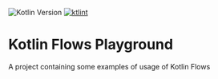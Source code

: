 ![Kotlin Version](https://img.shields.io/badge/Kotlin-1.9.22-blue?style=flat&logo=kotlin)
<a href="https://pinterest.github.io/ktlint/"><img src="https://img.shields.io/badge/code%20style-%E2%9D%A4-FF4081.svg" alt="ktlint"></a>

# Kotlin Flows Playground
A project containing some examples of usage of Kotlin Flows
